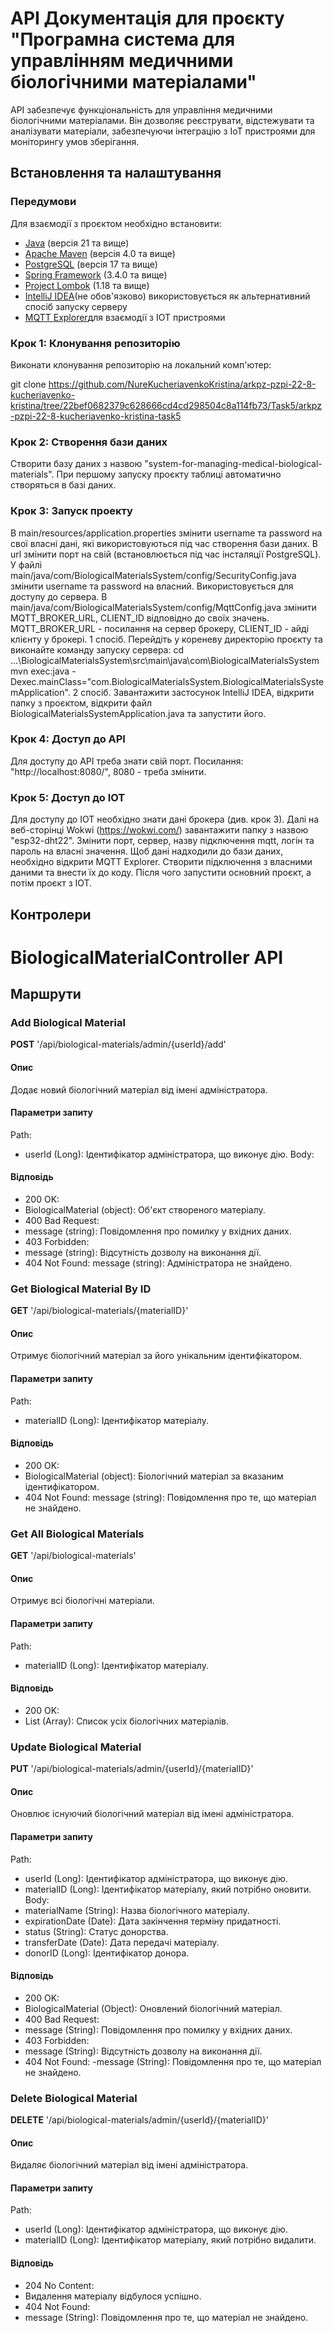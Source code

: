 # API Документація для проєкту "Програмна система для управлінням медичними біологічними матеріалами"

API забезпечує функціональність для управління медичними біологічними матеріалами. Він дозволяє реєструвати, відстежувати та аналізувати матеріали, забезпечуючи інтеграцію з IoT пристроями для моніторингу умов зберігання.

## Встановлення та налаштування

### Передумови

Для взаємодії з проєктом необхідно встановити: 
- [Java](https://www.java.com/en/) (версія 21 та вище)
- [Apache Maven](https://maven.apache.org/) (версія 4.0 та вище)
- [PostgreSQL](https://www.postgresql.org/) (версія 17 та вище)
- [Spring Framework](https://spring.io/) (3.4.0 та вище)
- [Project Lombok](https://projectlombok.org/) (1.18 та вище)
- [IntelliJ IDEA](https://www.jetbrains.com/idea/)(не обов'язково) використовується як альтернативний спосіб запуску серверу
- [MQTT Explorer](https://mqtt-explorer.com/)для взаємодії з IOT пристроями

### Крок 1: Клонування репозиторію

Виконати клонування репозиторію на локальний комп'ютер:

git clone https://github.com/NureKucheriavenkoKristina/arkpz-pzpi-22-8-kucheriavenko-kristina/tree/22bef0682379c628666cd4cd298504c8a114fb73/Task5/arkpz-pzpi-22-8-kucheriavenko-kristina-task5

### Крок 2: Створення бази даних

Створити базу даних з назвою "system-for-managing-medical-biological-materials". При першому запуску проєкту таблиці автоматично створяться в базі даних.

### Крок 3: Запуск проекту

В main/resources/application.properties змінити username та password на свої власні дані, які використовуються під час створення бази даних. 
В url змінити порт на свій (встановлюється під час інсталяції PostgreSQL). 
У файлі main/java/com/BiologicalMaterialsSystem/config/SecurityConfig.java змінити username та password на власний. Використовується для доступу до сервера. 
В main/java/com/BiologicalMaterialsSystem/config/MqttConfig.java змінити MQTT_BROKER_URL, CLIENT_ID відповідно до своїх значень. MQTT_BROKER_URL - посилання на сервер брокеру, CLIENT_ID - айді клієнту у брокері. 
1 спосіб. Перейдіть у кореневу директорію проєкту та виконайте команду запуску сервера:
cd ...\BiologicalMaterialsSystem\src\main\java\com\BiologicalMaterialsSystem
mvn exec:java -Dexec.mainClass="com.BiologicalMaterialsSystem.BiologicalMaterialsSystemApplication".
2 спосіб. Завантажити застосунок IntelliJ IDEA, відкрити папку з проєктом, відкрити файл BiologicalMaterialsSystemApplication.java та запустити його. 

### Крок 4: Доступ до API

Для доступу до АРІ треба знати свій порт. Посилання: "http://localhost:8080/", 8080 - треба змінити.

### Крок 5: Доступ до ІОТ

Для доступу до ІОТ необхідно знати дані брокера (див. крок 3). Далі на веб-сторінці Wokwi (https://wokwi.com/) завантажити папку з назвою "esp32-dht22". Змінити порт, сервер, назву підключення mqtt, логін та пароль на власні значення. 
Щоб дані надходили до бази даних, необхідно відкрити  MQTT Explorer. Створити підключення з власними даними та внести їх до коду. Після чого запустити основний проєкт, а потім проєкт з ІОТ. 

## Контролери 

# BiologicalMaterialController API

## Маршрути

### Add Biological Material

**POST** '/api/biological-materials/admin/{userId}/add'

#### Опис

Додає новий біологічний матеріал від імені адміністратора.

#### Параметри запиту
Path:
- userId (Long): Ідентифікатор адміністратора, що виконує дію.
Body:

#### Відповідь 

- 200 OK:
 - BiologicalMaterial (object): Об'єкт створеного матеріалу.
- 400 Bad Request:
 - message (string): Повідомлення про помилку у вхідних даних.
- 403 Forbidden:
 - message (string): Відсутність дозволу на виконання дії.
- 404 Not Found:
 message (string): Адміністратора не знайдено.

### Get Biological Material By ID

**GET** '/api/biological-materials/{materialID}'

#### Опис

Отримує біологічний матеріал за його унікальним ідентифікатором.

#### Параметри запиту
Path:
- materialID (Long): Ідентифікатор матеріалу.

#### Відповідь 

- 200 OK:
 - BiologicalMaterial (object): Біологічний матеріал за вказаним ідентифікатором.
- 404 Not Found:
 message (string): Повідомлення про те, що матеріал не знайдено.


### Get All Biological Materials

**GET** '/api/biological-materials'

#### Опис

Отримує всі біологічні матеріали.

#### Параметри запиту
Path:
- materialID (Long): Ідентифікатор матеріалу.

#### Відповідь 

- 200 OK:
 - List<BiologicalMaterial> (Array): Список усіх біологічних матеріалів.


### Update Biological Material

**PUT** '/api/biological-materials/admin/{userId}/{materialID}'

#### Опис

Оновлює існуючий біологічний матеріал від імені адміністратора.

#### Параметри запиту
Path:
- userId (Long): Ідентифікатор адміністратора, що виконує дію.
- materialID (Long): Ідентифікатор матеріалу, який потрібно оновити.
Body:
- materialName (String): Назва біологічного матеріалу.
- expirationDate (Date): Дата закінчення терміну придатності.
- status (String): Статус донорства.
- transferDate (Date): Дата передачі матеріалу.
- donorID (Long): Ідентифікатор донора.

#### Відповідь 

- 200 OK:
 - BiologicalMaterial (Object): Оновлений біологічний матеріал.
- 400 Bad Request:
 - message (String): Повідомлення про помилку у вхідних даних.
- 403 Forbidden:
 - message (String): Відсутність дозволу на виконання дії.
- 404 Not Found:
 -message (String): Повідомлення про те, що матеріал не знайдено.

### Delete Biological Material

**DELETE** '/api/biological-materials/admin/{userId}/{materialID}'

#### Опис

Видаляє біологічний матеріал від імені адміністратора.

#### Параметри запиту
Path:
- userId (Long): Ідентифікатор адміністратора, що виконує дію.
- materialID (Long): Ідентифікатор матеріалу, який потрібно видалити.

#### Відповідь 

- 204 No Content:
 - Видалення матеріалу відбулося успішно.
- 404 Not Found:
 - message (String): Повідомлення про те, що матеріал не знайдено.
